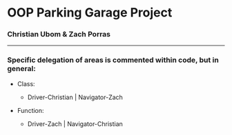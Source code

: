 <h1>OOP Parking Garage Project</h2>

<h3>Christian Ubom & Zach Porras</h3>
<hr>
<h3>Specific delegation of areas is commented within code, but in general:</h3>

- Class:  
  - Driver-Christian | Navigator-Zach

- Function:  
  - Driver-Zach | Navigator-Christian
